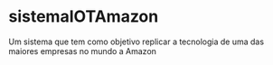 # sistemaIOTAmazon
 Um sistema que tem como objetivo replicar a tecnologia de uma das maiores empresas no mundo a Amazon
